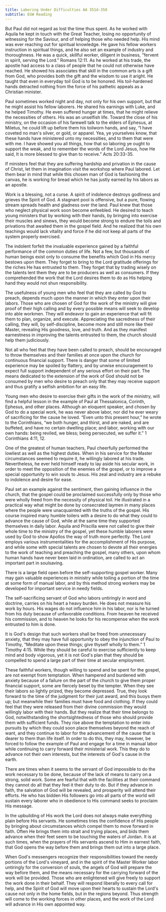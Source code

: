 ```yaml
---
title: Laboring Under Difficulties AA 351d-358
subtitle: EGW Reading
---
```


But Paul did not regard as lost the time thus spent. As he worked with Aquila he kept in touch with the Great Teacher, losing no opportunity of witnessing for the Saviour, and of helping those who needed help. His mind was ever reaching out for spiritual knowledge. He gave his fellow workers instruction in spiritual things, and he also set an example of industry and thoroughness. He was a quick, skillful worker, diligent in business, “fervent in spirit, serving the Lord.” Romans 12:11. As he worked at his trade, the apostle had access to a class of people that he could not otherwise have reached. He showed his associates that skill in the common arts is a gift from God, who provides both the gift and the wisdom to use it aright. He taught that even in everyday toil God is to be honored. His toil-hardened hands detracted nothing from the force of his pathetic appeals as a Christian minister.

Paul sometimes worked night and day, not only for his own support, but that he might assist his fellow laborers. He shared his earnings with Luke, and he helped Timothy. He even suffered hunger at times, that he might relieve the necessities of others. His was an unselfish life. Toward the close of his ministry, on the occasion of his farewell talk to the elders of Ephesus, at Miletus, he could lift up before them his toilworn hands, and say, “I have coveted no man's silver, or gold, or apparel. Yea, ye yourselves know, that these hands have ministered unto my necessities, and to them that were with me. I have showed you all things, how that so laboring ye ought to support the weak, and to remember the words of the Lord Jesus, how He said, It is more blessed to give than to receive.” Acts 20:33-35.

If ministers feel that they are suffering hardship and privation in the cause of Christ, let them in imagination visit the workshop where Paul labored. Let them bear in mind that while this chosen man of God is fashioning the canvas, he is working for bread which he has justly earned by his labors as an apostle.

Work is a blessing, not a curse. A spirit of indolence destroys godliness and grieves the Spirit of God. A stagnant pool is offensive, but a pure, flowing stream spreads health and gladness over the land. Paul knew that those who neglect physical work soon become enfeebled. He desired to teach young ministers that by working with their hands, by bringing into exercise their muscles and sinews, they would become strong to endure the toils and privations that awaited them in the gospel field. And he realized that his own teachings would lack vitality and force if he did not keep all parts of the system properly exercised.

The indolent forfeit the invaluable experience gained by a faithful performance of the common duties of life. Not a few, but thousands of human beings exist only to consume the benefits which God in His mercy bestows upon them. They forget to bring to the Lord gratitude offerings for the riches He has entrusted to them. They forget that by trading wisely on the talents lent them they are to be producers as well as consumers. If they comprehended the work that the Lord desires them to do as His helping hand they would not shun responsibility.

The usefulness of young men who feel that they are called by God to preach, depends much upon the manner in which they enter upon their labors. Those who are chosen of God for the work of the ministry will give proof of their high calling and by every possible means will seek to develop into able workmen. They will endeavor to gain an experience that will fit them to plan, organize, and execute. Appreciating the sacredness of their calling, they will, by self-discipline, become more and still more like their Master, revealing His goodness, love, and truth. And as they manifest earnestness in improving the talents entrusted to them, the church should help them judiciously.

Not all who feel that they have been called to preach, should be encouraged to throw themselves and their families at once upon the church for continuous financial support. There is danger that some of limited experience may be spoiled by flattery, and by unwise encouragement to expect full support independent of any serious effort on their part. The means dedicated to the extension of the work of God should not be consumed by men who desire to preach only that they may receive support and thus gratify a selfish ambition for an easy life.

Young men who desire to exercise their gifts in the work of the ministry, will find a helpful lesson in the example of Paul at Thessalonica, Corinth, Ephesus, and other places. Although an eloquent speaker, and chosen by God to do a special work, he was never above labor, nor did he ever weary of sacrificing for the cause he loved. “Even unto this present hour,” he wrote to the Corinthians, “we both hunger, and thirst, and are naked, and are buffeted, and have no certain dwelling place; and labor, working with our own hands: being reviled, we bless; being persecuted, we suffer it.” 1 Corinthians 4:11, 12.

One of the greatest of human teachers, Paul cheerfully performed the lowliest as well as the highest duties. When in his service for the Master circumstances seemed to require it, he willingly labored at his trade. Nevertheless, he ever held himself ready to lay aside his secular work, in order to meet the opposition of the enemies of the gospel, or to improve a special opportunity to win souls to Jesus. His zeal and industry are a rebuke to indolence and desire for ease.

Paul set an example against the sentiment, then gaining influence in the church, that the gospel could be proclaimed successfully only by those who were wholly freed from the necessity of physical toil. He illustrated in a practical way what might be done by consecrated laymen in many places where the people were unacquainted with the truths of the gospel. His course inspired many humble toilers with a desire to do what they could to advance the cause of God, while at the same time they supported themselves in daily labor. Aquila and Priscilla were not called to give their whole time to the ministry of the gospel, yet these humble laborers were used by God to show Apollos the way of truth more perfectly. The Lord employs various instrumentalities for the accomplishment of His purpose, and while some with special talents are chosen to devote all their energies to the work of teaching and preaching the gospel, many others, upon whom human hands have never been laid in ordination, are called to act an important part in soulsaving.

There is a large field open before the self-supporting gospel worker. Many may gain valuable experiences in ministry while toiling a portion of the time at some form of manual labor, and by this method strong workers may be developed for important service in needy fields.

The self-sacrificing servant of God who labors untiringly in word and doctrine, carries on his heart a heavy burden. He does not measure his work by hours. His wages do not influence him in his labor, nor is he turned from his duty because of unfavorable conditions. From heaven he received his commission, and to heaven he looks for his recompense when the work entrusted to him is done.

It is God's design that such workers shall be freed from unnecessary anxiety, that they may have full opportunity to obey the injunction of Paul to Timothy, “Meditate upon these things; give thyself wholly to them.” 1 Timothy 4:15. While they should be careful to exercise sufficiently to keep mind and body vigorous, yet it is not God's plan that they should be compelled to spend a large part of their time at secular employment.

These faithful workers, though willing to spend and be spent for the gospel, are not exempt from temptation. When hampered and burdened with anxiety because of a failure on the part of the church to give them proper financial support, some are fiercely beset by the tempter. When they see their labors so lightly prized, they become depressed. True, they look forward to the time of the judgment for their just award, and this buoys them up; but meanwhile their families must have food and clothing. If they could feel that they were released from their divine commission they would willingly labor with their hands. But they realize that their time belongs to God, notwithstanding the shortsightedness of those who should provide them with sufficient funds. They rise above the temptation to enter into pursuits by which they could soon place themselves beyond the reach of want, and they continue to labor for the advancement of the cause that is dearer to them than life itself. In order to do this, they may, however, be forced to follow the example of Paul and engage for a time in manual labor while continuing to carry forward their ministerial work. This they do to advance not their own interests, but the interests of God's cause in the earth.

There are times when it seems to the servant of God impossible to do the work necessary to be done, because of the lack of means to carry on a strong, solid work. Some are fearful that with the facilities at their command they cannot do all that they feel it their duty to do. But if they advance in faith, the salvation of God will be revealed, and prosperity will attend their efforts. He who has bidden His followers go into all parts of the world will sustain every laborer who in obedience to His command seeks to proclaim His message.

In the upbuilding of His work the Lord does not always make everything plain before His servants. He sometimes tries the confidence of His people by bringing about circumstances which compel them to move forward in faith. Often He brings them into strait and trying places, and bids them advance when their feet seem to be touching the waters of Jordan. It is at such times, when the prayers of His servants ascend to Him in earnest faith, that God opens the way before them and brings them out into a large place.

When God's messengers recognize their responsibilities toward the needy portions of the Lord's vineyard, and in the spirit of the Master Worker labor untiringly for the conversion of souls, the angels of God will prepare the way before them, and the means necessary for the carrying forward of the work will be provided. Those who are enlightened will give freely to support the work done in their behalf. They will respond liberally to every call for help, and the Spirit of God will move upon their hearts to sustain the Lord's cause not only in the home fields, but in the regions beyond. Thus strength will come to the working forces in other places, and the work of the Lord will advance in His own appointed way.